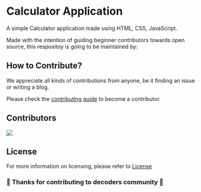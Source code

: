 # Calculator Application

A simple Calculator application made using HTML, CSS, JavaScript.

Made with the intention of guiding beginner contributors towards open source, this respositoy is going to be maintained by:

## How to Contribute?

We appreciate all kinds of contributions from anyone, be it finding an issue or writing a blog.

Please check the [contributing guide](CONTRIBUTING.md) to become a contributor.

## Contributors

<a href="https://github.com/DecodersCommunity/calculator/graphs/contributors">
  <img src="https://contrib.rocks/image?repo=DecodersCommunity/calculator" />
</a>

## License

For more information on licensing, please refer to [License](LICENSE)


### 🎉 Thanks for contributing to decoders community 🎉
